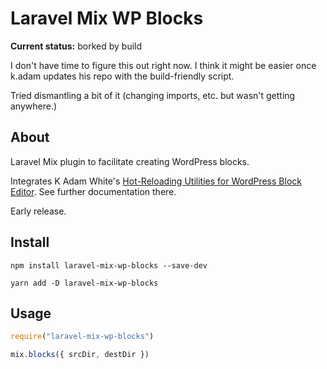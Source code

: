 # Laravel Mix WP Blocks

**Current status:** borked by build

I don't have time to figure this out right now. I think it might be easier once k.adam updates his repo with the build-friendly script.

Tried dismantling a bit of it (changing imports, etc. but wasn't getting anywhere.)

## About

Laravel Mix plugin to facilitate creating WordPress blocks.

Integrates K Adam White's [Hot-Reloading Utilities for WordPress Block Editor](https://github.com/kadamwhite/block-editor-hmr). See further documentation there.

Early release.

## Install

`npm install laravel-mix-wp-blocks --save-dev`

`yarn add -D laravel-mix-wp-blocks`

## Usage

```js
require("laravel-mix-wp-blocks")

mix.blocks({ srcDir, destDir })
```
